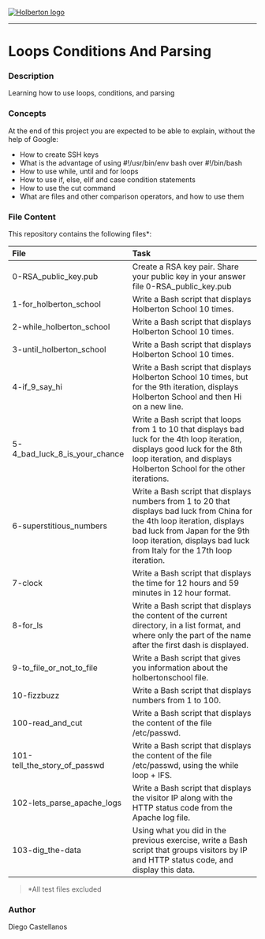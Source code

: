 [![Holberton logo](https://secure.meetupstatic.com/photos/event/6/9/5/0/600_445886960.jpeg)](https://www.holbertonschool.com/)

***

# Loops Conditions And Parsing

### Description
Learning how to use loops, conditions, and parsing

### Concepts
At the end of this project you are expected to be able to explain, without the help of Google:

*    How to create SSH keys
*    What is the advantage of using #!/usr/bin/env bash over #!/bin/bash
*    How to use while, until and for loops
*    How to use if, else, elif and case condition statements
*    How to use the cut command
*    What are files and other comparison operators, and how to use them

### File Content
This repository contains the following files*:

| File | Task |
| :--- | :--- |
| 0-RSA_public_key.pub | Create a RSA key pair. Share your public key in your answer file 0-RSA_public_key.pub |
| 1-for_holberton_school | Write a Bash script that displays Holberton School 10 times. |
| 2-while_holberton_school | Write a Bash script that displays Holberton School 10 times. |
| 3-until_holberton_school | Write a Bash script that displays Holberton School 10 times. |
| 4-if_9_say_hi | Write a Bash script that displays Holberton School 10 times, but for the 9th iteration, displays Holberton School and then Hi on a new line. |
| 5-4_bad_luck_8_is_your_chance | Write a Bash script that loops from 1 to 10 that displays bad luck for the 4th loop iteration, displays good luck for the 8th loop iteration, and displays Holberton School for the other iterations. |
| 6-superstitious_numbers | Write a Bash script that displays numbers from 1 to 20 that displays bad luck from China for the 4th loop iteration, displays bad luck from Japan for the 9th loop iteration, displays bad luck from Italy for the 17th loop iteration. |
| 7-clock | Write a Bash script that displays the time for 12 hours and 59 minutes in 12 hour format. |
| 8-for_ls | Write a Bash script that displays the content of the current directory, in a list format, and where only the part of the name after the first dash is displayed. |
| 9-to_file_or_not_to_file | Write a Bash script that gives you information about the holbertonschool file. |
| 10-fizzbuzz | Write a Bash script that displays numbers from 1 to 100. |
| 100-read_and_cut | Write a Bash script that displays the content of the file /etc/passwd. |
| 101-tell_the_story_of_passwd | Write a Bash script that displays the content of the file /etc/passwd, using the while loop + IFS. |
| 102-lets_parse_apache_logs | Write a Bash script that displays the visitor IP along with the HTTP status code from the Apache log file. |
| 103-dig_the-data | Using what you did in the previous exercise, write a Bash script that groups visitors by IP and HTTP status code, and display this data. |

> *All test files excluded
### Author 
Diego Castellanos
